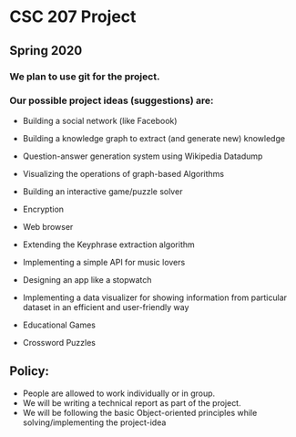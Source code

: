 # CSC 207 Project
## Spring 2020

### We plan to use git for the project.

### Our possible project ideas (suggestions) are:

- Building a social network (like Facebook)

- Building a knowledge graph to extract (and generate new) knowledge

- Question-answer generation system using Wikipedia Datadump

- Visualizing the operations of graph-based Algorithms

- Building an interactive game/puzzle solver

- Encryption

- Web browser

- Extending the Keyphrase extraction algorithm

- Implementing a simple API for music lovers

- Designing an app like a stopwatch 

- Implementing a data visualizer for showing information from particular dataset in an efficient and user-friendly way

- Educational Games 

- Crossword Puzzles

## Policy:

- People are allowed to work individually or in group.
- We will be writing a technical report as part of the project.
- We will be following the basic Object-oriented principles while solving/implementing the project-idea


